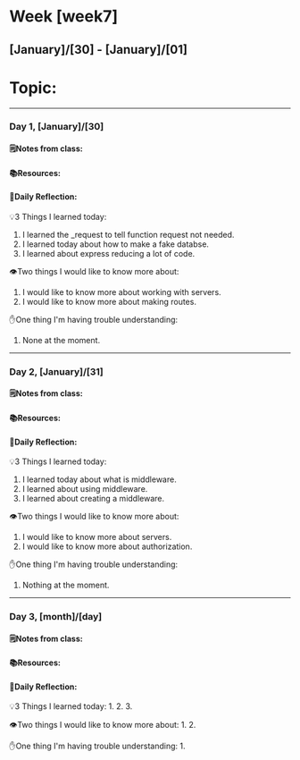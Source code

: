 # Week [week7]
## [January]/[30] - [January]/[01]

# Topic:

___

### Day 1, [January]/[30]

#### 🗒️Notes from class:

#### 📚Resources:


#### 💭Daily Reflection:

💡3 Things I learned today:
1. I learned the _request to tell function request not needed.
2. I learned today about how to make a fake databse.
3. I learned about express reducing a lot of code. 

👁️Two things I would like to know more about:
1. I would like to know more about working with servers.
2. I would like to know more about making routes.

✋One thing I'm having trouble understanding:
1. None at the moment.


___

### Day 2, [January]/[31] 

#### 🗒️Notes from class:

#### 📚Resources:


#### 💭Daily Reflection:

💡3 Things I learned today:
1. I learned today about what is middleware.
2. I learned about using middleware.
3. I learned about creating a middleware.

👁️Two things I would like to know more about:
1. I would like to know more about servers.
2. I would like to know more about authorization.

✋One thing I'm having trouble understanding:
1. Nothing at the moment.

___

### Day 3, [month]/[day]
#### 🗒️Notes from class:

#### 📚Resources:


#### 💭Daily Reflection:

💡3 Things I learned today:
1. 
2. 
3. 

👁️Two things I would like to know more about:
1. 
2. 

✋One thing I'm having trouble understanding:
1. 
 

